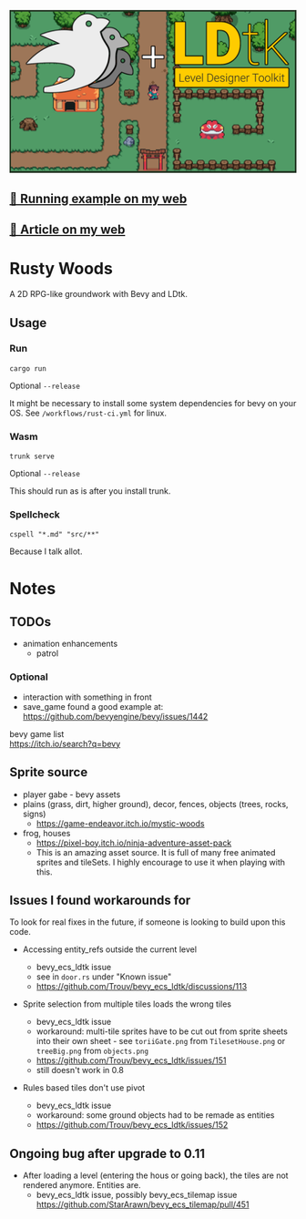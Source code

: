 <p align="center">
    <img src="assets/featured.png"/>
</p>

## [🚀️ Running example on my web](https://radim.xyz/rusty_woods/)

## [📜️ Article on my web](https://radim.xyz/project/rusty_woods/)

# Rusty Woods

A 2D RPG-like groundwork with Bevy and LDtk.

## Usage

### Run

```
cargo run
```

Optional `--release`

It might be necessary to install some system dependencies for bevy on your OS.
See `/workflows/rust-ci.yml` for linux.

### Wasm

```
trunk serve
```

Optional `--release`

This should run as is after you install trunk.

### Spellcheck

```
cspell "*.md" "src/**"
```

Because I talk allot.

# Notes

## TODOs

- animation enhancements
  - patrol

### Optional

- interaction with something in front
- save_game found a good example at:
  <https://github.com/bevyengine/bevy/issues/1442>

bevy game list\
<https://itch.io/search?q=bevy>

## Sprite source

- player gabe - bevy assets
- plains (grass, dirt, higher ground), decor, fences, objects (trees, rocks,
  signs)
  - <https://game-endeavor.itch.io/mystic-woods>
- frog, houses
  - <https://pixel-boy.itch.io/ninja-adventure-asset-pack>
  - This is an amazing asset source. It is full of many free animated sprites
    and tileSets. I highly encourage to use it when playing with this.

## Issues I found workarounds for

To look for real fixes in the future, if someone is looking to build upon this
code.

- Accessing entity_refs outside the current level

  - bevy_ecs_ldtk issue
  - see in `door.rs` under "Known issue"
  - <https://github.com/Trouv/bevy_ecs_ldtk/discussions/113>

- Sprite selection from multiple tiles loads the wrong tiles

  - bevy_ecs_ldtk issue
  - workaround: multi-tile sprites have to be cut out from sprite sheets into
    their own sheet - see `toriiGate.png` from `TilesetHouse.png` or
    `treeBig.png` from `objects.png`
  - <https://github.com/Trouv/bevy_ecs_ldtk/issues/151>
  - still doesn't work in 0.8

- Rules based tiles don't use pivot
  - bevy_ecs_ldtk issue
  - workaround: some ground objects had to be remade as entities
  - <https://github.com/Trouv/bevy_ecs_ldtk/issues/152>

## Ongoing bug after upgrade to 0.11

- After loading a level (entering the hous or going back), the tiles are not
  rendered anymore. Entities are.
  - bevy_ecs_ldtk issue, possibly bevy_ecs_tilemap issue
    https://github.com/StarArawn/bevy_ecs_tilemap/pull/451
